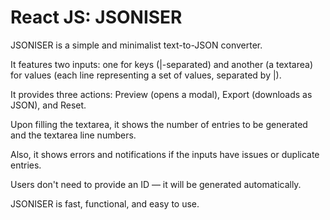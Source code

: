 # React JS: JSONISER

JSONISER is a simple and minimalist text-to-JSON converter.

It features two inputs: one for keys (|-separated) and another (a textarea) for values (each line representing a set of values, separated by |).

It provides three actions: Preview (opens a modal), Export (downloads as JSON), and Reset.

Upon filling the textarea, it shows the number of entries to be generated and the textarea line numbers.

Also, it shows errors and notifications if the inputs have issues or duplicate entries.

Users don't need to provide an ID — it will be generated automatically.

JSONISER is fast, functional, and easy to use.
